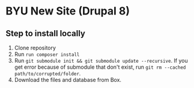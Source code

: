# BYU New Site (Drupal 8)

## Step to install locally
1. Clone repository
2. Run `run composer install`
3. Run `git submodule init && git submodule update --recursive`. If you get error because of submodule that don't exist, run `git rm --cached path/to/corrupted/folder`.
4. Download the files and database from Box.
